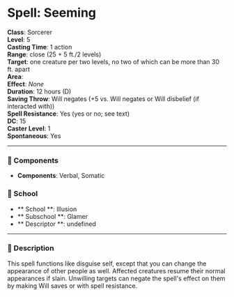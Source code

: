 
# Spell: Seeming
**Class**: Sorcerer  
**Level**: 5  
**Casting Time**: 1 action  
**Range**: close (25 + 5 ft./2 levels)  
**Target**: one creature per two levels, no two of which can be more than 30 ft. apart  
**Area**:   
**Effect**: _None_  
**Duration**: 12 hours (D)  
**Saving Throw**: Will negates (+5 vs. Will negates or Will disbelief (if interacted with))  
**Spell Resistance**: Yes (yes or no; see text)  
**DC**: 15  
**Caster Level**: 1  
**Spontaneous**: Yes

---

### 🔮 Components
- **Components**: Verbal, Somatic

### 🏫 School
- ** School **: Illusion
- ** Subschool **: Glamer
- ** Descriptor **: undefined
---

### 📜 Description
This spell functions like disguise self, except that you can change the appearance of other people as well. Affected creatures resume their normal appearances if slain. Unwilling targets can negate the spell's effect on them by making Will saves or with spell resistance.
